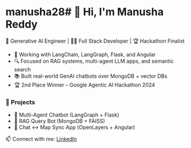 # manusha28# 👋 Hi, I'm Manusha Reddy

🧠 Generative AI Engineer | 👨‍💻 Full Stack Developer | 🏆 Hackathon Finalist

- 🔭 Working with LangChain, LangGraph, Flask, and Angular
- 🔍 Focused on RAG systems, multi-agent LLM apps, and semantic search
- 📚 Built real-world GenAI chatbots over MongoDB + vector DBs
- 🏆 2nd Place Winner – Google Agentic AI Hackathon 2024

### 🚀 Projects
- 🔹 Multi-Agent Chatbot (LangGraph + Flask)
- 🔹 RAG Query Bot (MongoDB + FAISS)
- 🔹 Chat ↔ Map Sync App (OpenLayers + Angular)

📫 Connect with me: [LinkedIn](https://linkedin.com/in/manushareddy)
